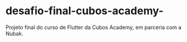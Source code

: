 # desafio-final-cubos-academy-
Projeto final do curso de Flutter da Cubos Academy, em parceria com a Nubak.
